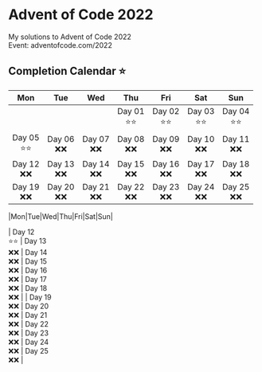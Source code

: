 # Advent of Code 2022
My solutions to Advent of Code 2022 <br>
Event: adventofcode.com/2022

## Completion Calendar ⭐
|      Mon       |      Tue       |      Wed       |      Thu       |      Fri       |      Sat       |      Sun       |
|:--------------:|:--------------:|:--------------:|:---------------:|:---------------:|:---------------:|:---------------:|
|                |                |                | Day 01 <br> ⭐⭐ | Day 02 <br> ⭐⭐ | Day 03 <br> ⭐⭐ | Day 04 <br> ⭐⭐ |
| Day 05 <br> ⭐⭐ | Day 06 <br> ❌❌ | Day 07 <br> ❌❌ | Day 08 <br> ❌❌ | Day 09 <br> ❌❌ | Day 10 <br> ❌❌ | Day 11 <br> ❌❌ |
| Day 12 <br> ❌❌ | Day 13 <br> ❌❌ | Day 14 <br> ❌❌ | Day 15 <br> ❌❌ | Day 16 <br> ❌❌ | Day 17 <br> ❌❌ | Day 18 <br> ❌❌ |
| Day 19 <br> ❌❌ | Day 20 <br> ❌❌ | Day 21 <br> ❌❌ | Day 22 <br> ❌❌ | Day 23 <br> ❌❌ | Day 24 <br> ❌❌ | Day 25 <br> ❌❌ |


|Mon|Tue|Wed|Thu|Fri|Sat|Sun|

| Day 12 <br> :star::star: | Day 13 <br> ❌❌ | Day 14 <br> ❌❌ | Day 15 <br> ❌❌ | Day 16 <br> ❌❌ | Day 17 <br> ❌❌ | Day 18 <br> ❌❌ |
| Day 19 <br> :x::x: | Day 20 <br> ❌❌ | Day 21 <br> ❌❌ | Day 22 <br> ❌❌ | Day 23 <br> ❌❌ | Day 24 <br> ❌❌ | Day 25 <br> ❌❌ |
